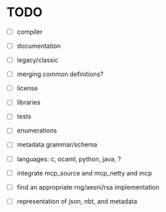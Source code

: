 TODO
====

 - [ ] compiler
 - [ ] documentation
 - [ ] legacy/classic
 - [ ] merging common definitions?
 - [ ] license
 - [ ] libraries
 - [ ] tests
 - [ ] enumerations
 - [ ] metadata grammar/schema
 - [ ] languages: c, ocaml, python, java, ?
 - [ ] integrate mcp_source and mcp_netty and mcp
 - [ ] find an appropriate rng/aesni/rsa implementation
 - [ ] representation of json, nbt, and metadata


